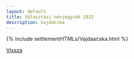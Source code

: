 ```yaml
---
layout: default
title: Választási névjegyzék 2022
description: Vajdácska
---
```


{% include settlementHTMLs/Vajdaacska.html %}

[Vissza](./)